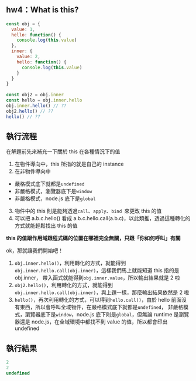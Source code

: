 ## hw4：What is this?
```js
const obj = {
  value: 1,
  hello: function() {
    console.log(this.value)
  },
  inner: {
    value: 2,
    hello: function() {
      console.log(this.value)
    }
  }
}
  
const obj2 = obj.inner
const hello = obj.inner.hello
obj.inner.hello() // ??
obj2.hello() // ??
hello() // ??
```
## 執行流程
在解題前先來補充一下關於 this 在各種情況下的值
1. 在物件導向中，this 所指的就是自己的 instance
2. 在非物件導向中
  * 嚴格模式底下就都是`undefined`
  * 非嚴格模式，瀏覽器底下是`window`
  * 非嚴格模式，node.js 底下是`global`
3. 物件中的 this 則是能夠透過`call`、`apply`、`bind `來更改 this 的值
4. 可以把 a.b.c.hello() 看成 a.b.c.hello.call(a.b.c)，以此類推，透過這種轉化的方式就能輕鬆找出 this 的值

**this 的值跟作用域跟程式碼的位置在哪裡完全無關，只跟「你如何呼叫」有關**

ok，那就讓我們開始吧！

1. `obj.inner.hello()`，利用轉化的方式，就能得到`obj.inner.hello.call(obj.inner)`，這樣我們馬上就能知道 this 指的是 obj.inner，
帶入函式就能得到`obj.inner.value`，所以輸出結果就是 2 啦
2. `obj2.hello()`，利用轉化的方式，就能得到`obj.inner.hello.call(obj.inner)`，與上題一樣，那麼輸出結果依然是 2 啦
3. `hello()`，再次利用轉化的方式，可以得到`hello.call()`，由於 hello 前面沒有東西，所以會呼叫全域物件，在嚴格模式底下就都是`undefined`，
非嚴格模式，瀏覽器底下是`window`，node.js 底下則是`global`，但無論 runtime 是瀏覽器還是 node.js，在全域環境中都找不到 value 的值，所以都會印出 undefined

## 執行結果
```js
2
2
undefined
```
